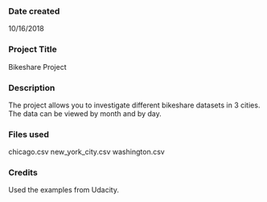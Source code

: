 ### Date created
10/16/2018
### Project Title
Bikeshare Project

### Description
The project allows you to investigate different bikeshare datasets in 3 cities. The data can be viewed by month and by day.

### Files used
chicago.csv
new_york_city.csv
washington.csv

### Credits
Used the examples from Udacity.
